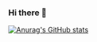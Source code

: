 ### Hi there 👋

[![Anurag's GitHub stats](https://github-readme-stats.vercel.app/api?username=phj2309&show_icons=true&theme=onedark)](https://github.com/anuraghazra/github-readme-stats)


<!--
**phj2309/phj2309** is a ✨ _special_ ✨ repository because its `README.md` (this file) appears on your GitHub profile.

Here are some ideas to get you started:

- 🔭 I’m currently working on ...
- 🌱 I’m currently learning ...
- 👯 I’m looking to collaborate on ...
- 🤔 I’m looking for help with ...
- 💬 Ask me about ...
- 📫 How to reach me: ...
- 😄 Pronouns: ...
- ⚡ Fun fact: ...
-->
